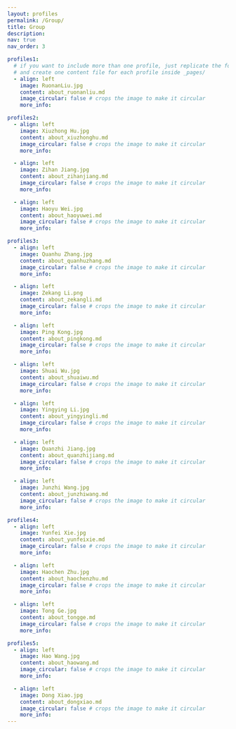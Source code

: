 ```yaml
---
layout: profiles
permalink: /Group/
title: Group
description: 
nav: true
nav_order: 3

profiles1:
  # if you want to include more than one profile, just replicate the following block
  # and create one content file for each profile inside _pages/
  - align: left
    image: RuonanLiu.jpg
    content: about_ruonanliu.md
    image_circular: false # crops the image to make it circular
    more_info: 

profiles2:
  - align: left
    image: Xiuzhong Hu.jpg
    content: about_xiuzhonghu.md
    image_circular: false # crops the image to make it circular
    more_info: 

  - align: left
    image: Zihan Jiang.jpg
    content: about_zihanjiang.md
    image_circular: false # crops the image to make it circular
    more_info:

  - align: left
    image: Haoyu Wei.jpg
    content: about_haoyuwei.md
    image_circular: false # crops the image to make it circular
    more_info:

profiles3:
  - align: left
    image: Quanhu Zhang.jpg
    content: about_quanhuzhang.md
    image_circular: false # crops the image to make it circular
    more_info:

  - align: left
    image: Zekang Li.png
    content: about_zekangli.md
    image_circular: false # crops the image to make it circular
    more_info: 

  - align: left
    image: Ping Kong.jpg
    content: about_pingkong.md
    image_circular: false # crops the image to make it circular
    more_info: 

  - align: left
    image: Shuai Wu.jpg
    content: about_shuaiwu.md
    image_circular: false # crops the image to make it circular
    more_info:

  - align: left
    image: Yingying Li.jpg
    content: about_yingyingli.md
    image_circular: false # crops the image to make it circular
    more_info:

  - align: left
    image: Quanzhi Jiang.jpg
    content: about_quanzhijiang.md
    image_circular: false # crops the image to make it circular
    more_info:

  - align: left
    image: Junzhi Wang.jpg
    content: about_junzhiwang.md
    image_circular: false # crops the image to make it circular
    more_info: 

profiles4:
  - align: left
    image: Yunfei Xie.jpg
    content: about_yunfeixie.md
    image_circular: false # crops the image to make it circular
    more_info: 

  - align: left
    image: Haochen Zhu.jpg
    content: about_haochenzhu.md
    image_circular: false # crops the image to make it circular
    more_info:

  - align: left
    image: Tong Ge.jpg
    content: about_tongge.md
    image_circular: false # crops the image to make it circular
    more_info:

profiles5:
  - align: left
    image: Hao Wang.jpg
    content: about_haowang.md
    image_circular: false # crops the image to make it circular
    more_info:

  - align: left
    image: Dong Xiao.jpg
    content: about_dongxiao.md
    image_circular: false # crops the image to make it circular
    more_info:
---
```

